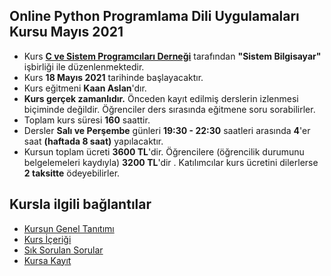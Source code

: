 ## Online Python Programlama Dili Uygulamaları Kursu Mayıs 2021

+ Kurs __[C ve Sistem Programcıları Derneği](http://www.csystem.org/)__ tarafından __"Sistem Bilgisayar"__ işbirliği ile düzenlenmektedir.
+ Kurs __18 Mayıs 2021__ tarihinde başlayacaktır.
+ Kurs eğitmeni __Kaan Aslan__'dır.
+ __Kurs gerçek zamanlıdır.__ Önceden kayıt edilmiş derslerin izlenmesi biçiminde değildir. Öğrenciler ders sırasında eğitmene soru sorabilirler.
+ Toplam kurs süresi __160__ saattir. 
+ Dersler __Salı ve Perşembe__ günleri __19:30 - 22:30__ saatleri arasında __4__'er saat __(haftada 8 saat)__ yapılacaktır. 
+ Kursun toplam ücreti __3600 TL__'dir. Öğrencilere (öğrencilik durumunu belgelemeleri kaydıyla) __3200 TL__'dir . Katılımcılar kurs ücretini dilerlerse __2 taksitte__ ödeyebilirler.

## Kursla ilgili bağlantılar
+ [Kursun Genel Tanıtımı](https://github.com/CSD-1993/Online_Pyton_Programlama_Dili_Uygulamalari_Kursu_Mayis_2021/blob/master/_kurs_tanitimi.md)
+ [Kurs İçeriği](https://github.com/CSD-1993/Online_Pyton_Programlama_Dili_Uygulamalari_Kursu_Mayis_2021/edit/master/kurs_icerigi.md)
+ [Sık Sorulan Sorular](https://github.com/CSD-1993/Online_Pyton_Programlama_Dili_Uygulamalari_Kursu_Mayis_2021/blob/master/sss.md)
+ [Kursa Kayıt]( https://us02web.zoom.us/meeting/register/tZIlduGsqT8vHtJL6MWF6MY5QwvAaUIgJq9H)
